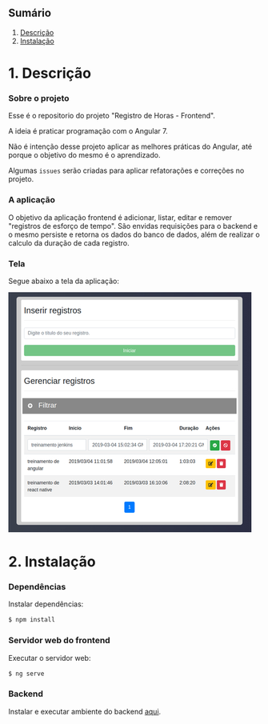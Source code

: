 ## Sumário

1. [Descrição](#1-Descrição)
2. [Instalação](#2-Instalação)

# 1. Descrição

### Sobre o projeto

Esse é o repositorio do projeto "Registro de Horas - Frontend".

A ideia é praticar programação com o Angular 7.

Não é intenção desse projeto aplicar as melhores práticas do Angular, até porque o objetivo do mesmo é o aprendizado.

Algumas `issues` serão criadas para aplicar refatorações e correções no projeto.

### A aplicação

O objetivo da aplicação frontend é adicionar, listar, editar e remover "registros de esforço de tempo". São envidas requisições para o backend e o mesmo persiste e retorna os dados do banco de dados, além de realizar o calculo da duração de cada registro.

### Tela

Segue abaixo a tela da aplicação:

![association graph](src/assets/docs/v0-4-2.jpg)

# 2. Instalação

### Dependências

Instalar dependências:

```bash
$ npm install
```
### Servidor web do frontend

Executar o servidor web:
```bash
$ ng serve
```
### Backend

Instalar e executar ambiente do backend [aqui](https://github.com/arielalvesdutra/Registro-de-Horas-Backend).